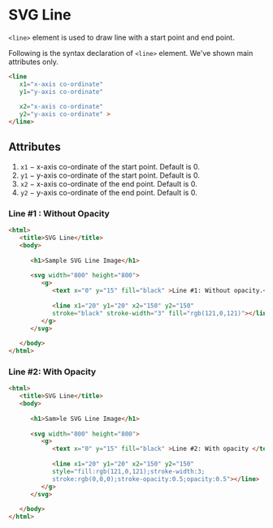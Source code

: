 # SVG Line

`<line>` element is used to draw line with a start point and end point.

Following is the syntax declaration of `<line>` element. We've shown main attributes only.

```html
<line
   x1="x-axis co-ordinate"
   y1="y-axis co-ordinate"
   
   x2="x-axis co-ordinate" 
   y2="y-axis co-ordinate" >    
</line>
```

## Attributes

1. `x1` − x-axis co-ordinate of the start point. Default is 0.
2. `y1` − y-axis co-ordinate of the start point. Default is 0.
3. `x2` − x-axis co-ordinate of the end point. Default is 0.
4. `y2` − y-axis co-ordinate of the end point. Default is 0.

### Line #1 : Without Opacity

```html
<html>
   <title>SVG Line</title>
   <body>
      
      <h1>Sample SVG Line Image</h1>
      
      <svg width="800" height="800">
         <g>
            <text x="0" y="15" fill="black" >Line #1: Without opacity.</text>
            
            <line x1="20" y1="20" x2="150" y2="150" 
            stroke="black" stroke-width="3" fill="rgb(121,0,121)"></line> 
         </g> 
      </svg>
   
   </body>
</html>
```

### Line #2: With Opacity

```html
<html>
   <title>SVG Line</title>
   <body>
      
      <h1>Sam>le SVG Line Image</h1>
      
      <svg width="800" height="800"> 
         <g>
            <text x="0" y="15" fill="black" >Line #2: With opacity </text>
            
            <line x1="20" y1="20" x2="150" y2="150"  
            style="fill:rgb(121,0,121);stroke-width:3;
            stroke:rgb(0,0,0);stroke-opacity:0.5;opacity:0.5"></line> 
         </g>
      </svg>
   
   </body>
</html>
```
